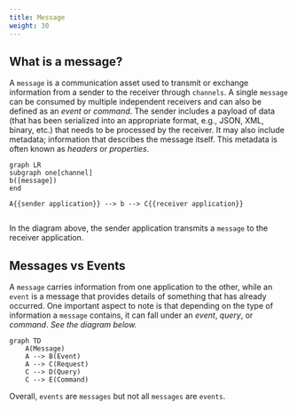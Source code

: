 ```yaml
---
title: Message
weight: 30
---
```


## What is a message?
A `message` is a communication asset used to transmit or exchange information from a sender to the receiver through `channels`. A single `message` can be consumed by multiple independent receivers and can also be defined as an _event_ or _command_. The sender includes a payload of data (that has been serialized into an appropriate format, e.g., JSON, XML, binary, etc.) that needs to be processed by the receiver. It may also include metadata; information that describes the message itself. This metadata is often known as _headers_ or _properties_.


``` mermaid
graph LR
subgraph one[channel]
b([message])
end

A{{sender application}} --> b --> C{{receiver application}}
  
```

In the diagram above, the sender application transmits a `message` to the receiver application.

## Messages vs Events
A `message` carries information from one application to the other, while an `event` is a message that provides details of something that has already occurred. One important aspect to note is that depending on the type of information a `message` contains, it can fall under an _event_, _query_, or _command_. 
*See the diagram below.*

``` mermaid
graph TD
    A(Message)
    A --> B(Event)
    A --> C(Request)
    C --> D(Query)
    C --> E(Command)
```

Overall, `events` are `messages` but not all `messages` are `events`.
